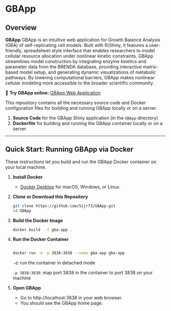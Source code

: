 
# GBApp

## Overview

**GBApp** GBApp is an intuitive web application for Growth Balance Analysis (GBA) of self-replicating cell models. Built with R/Shiny, it features a user-friendly, spreadsheet-style interface that enables researchers to model cellular resource allocation under nonlinear kinetic constraints. GBApp streamlines model construction by integrating enzyme kinetics and parameter data from the BRENDA database, providing interactive matrix-based model setup, and generating dynamic visualizations of metabolic pathways. By lowering computational barriers, GBApp makes nonlinear cellular modeling more accessible to the broader scientific community.

🔗 **Try GBApp online:** [GBApp Web Application](https://gba.ccb.cs.hhu.de/) 

This repository contains all the necessary source code and Docker configuration files for building and running GBApp locally or on a server.

1. **Source Code** for the GBApp Shiny application (in the `GBApp` directory)  
2. **Dockerfile** for building and running the GBApp container locally or on a server

---

## Quick Start: Running GBApp via Docker

These instructions let you build and run the GBApp Docker container on your local machine.

1. **Install Docker**  
   - [Docker Desktop](https://www.docker.com/products/docker-desktop) for macOS, Windows, or Linux.

2. **Clone or Download this Repository**

   ```bash
   git clone https://github.com/Sijr73/GBApp.git
   cd GBApp

3. **Build the Docker Image**

   
   ```bash
   docker build  -t gba-app .
   ```

4. **Run the Docker Container**

   ```bash
   
   docker run -d -p 3838:3838 --name gba-app gba-app
   ```
   `-d`: run the container in detached mode

   `-p 3838:3838`: map port 3838 in the container to port 3838 on your machine

5. **Open GBApp**

   - Go to http://localhost:3838 in your web browser.
   - You should see the GBApp home page.

